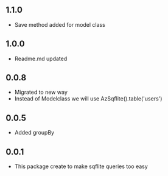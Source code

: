 ## 1.1.0
* Save method added for model class
## 1.0.0
* Readme.md updated
## 0.0.8
* Migrated to new way
* Instead of Modelclass we will use AzSqflite().table('users')
## 0.0.5
* Added groupBy
## 0.0.1
* This package create to make sqflite queries too easy
